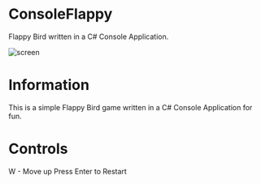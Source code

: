 # ConsoleFlappy
Flappy Bird written in a C# Console Application. 

![screen](https://cdn.discordapp.com/attachments/922185010205822979/1031530984836972625/unknown.png)

# Information
This is a simple Flappy Bird game written in a C# Console Application for fun.

# Controls
W - Move up
Press Enter to Restart
